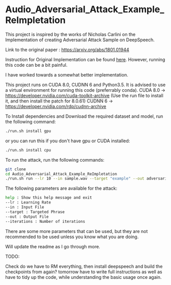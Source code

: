 # Audio_Adversarial_Attack_Example_ReImpletation

This project is inspired by the works of Nicholas Carlini on the Implementation of creating Adversarial Attack Sample on DeepSpeech.

Link to the original paper : https://arxiv.org/abs/1801.01944

Instruction for Original Implementation can be found [here](orig_impl/readme.md). However, running this code can be a bit painful.

I have worked towards a somewhat better implementation.

This project runs on CUDA 8.0, CUDNN 6 and Python3.5. It is advised to use a virtual environment for running this code (preferrably conda).
CUDA 8.0 -> https://developer.nvidia.com/cuda-toolkit-archive (Use the run file to install it, and then install the patch for 8.0.61)
CUDNN 6 -> https://developer.nvidia.com/rdp/cudnn-archive

To Install dependencies and Download the required dataset and model, run the following command:

```bash
./run.sh install gpu
```
or you can run this if you don't have gpu or CUDA installed:
```bash
./run.sh install cpu
```

To run the attack, run the following commands:

```bash
git clone
cd Audio_Adversarial_Attack_Example_ReImpletation
./run.sh run --lr 10 --in sample.wav --target "example" --out adversarial.wav
```

The following parameters are available for the attack:
```bash
help : Show this help message and exit
--lr : Learning Rate
--in : Input File
--target : Targeted Phrase
--out : Output File
--iterations : Number of iterations
```

There are some more parameters that can be used, but they are not recommended to be used unless you know what you are doing.



Will update the readme as I go through more.

TODO:

Check do we have to RM everything, then install deepspeech and build the checkpoints from again?
tomorrow have to write full instructions as well as have to tidy up the code, while understanding the basic usage once again.